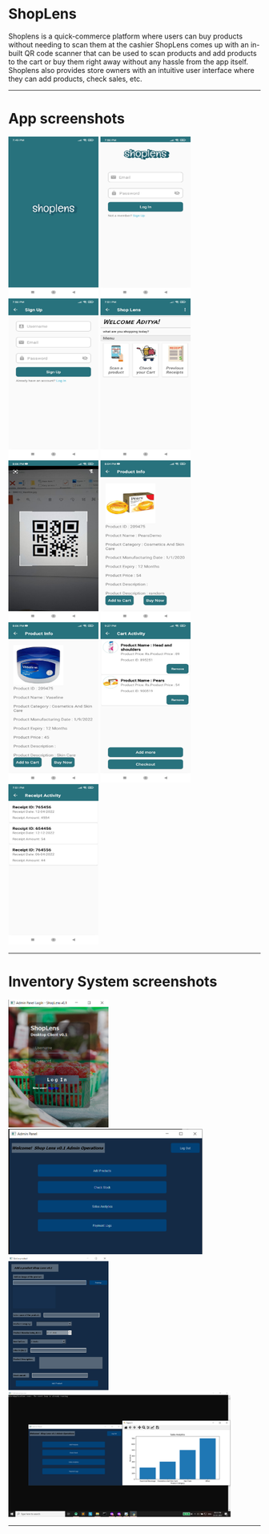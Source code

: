# ShopLens

Shoplens is a quick-commerce platform where users can buy products without needing to scan them at the cashier ShopLens comes up with an in-built QR code scanner that can be used to scan products and add products to the cart or buy them right away without any hassle from the app itself.
Shoplens also provides store owners with an intuitive user interface where they can add products, check sales, etc.

<hr>



# App screenshots

<img src="Images/image1.jpeg" width="180" height= "320"> <img src="Images/image2.jpeg" width="180" height= "320"> <img src="Images/image3.jpeg" width="180" height= "320"> <img src="Images/image4.jpeg" width="180" height= "320" > <img src="Images/image11.jpeg" width="180" height= "320"> <img src="Images/image6.jpeg" width="180" height= "320"> <img src="Images/image7.jpeg" width="180" height= "320"> <img src="Images/image8.jpeg" width="180" height= "320"> <img src="Images/image5.jpeg" width="180" height= "320">

<hr>

# Inventory System screenshots

<img src="Images/image11.png" width="200"> <img src="Images/image10.png" height= "250"> 
<img src="Images/image9.png" width="200"> <img src="Images/image12.png"  height= "250">


<hr>
